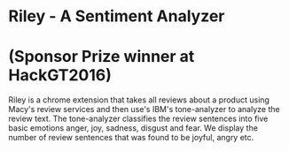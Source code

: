 # Riley - A Sentiment Analyzer 
# (Sponsor Prize winner at HackGT2016)

Riley is a chrome extension that takes all reviews about a product using Macy's review services and then use's IBM's tone-analyzer to analyze the review text. The tone-analyzer classifies the review sentences into five basic emotions anger, joy, sadness, disgust and fear. We display the number of review sentences that was found to be joyful, angry etc.

